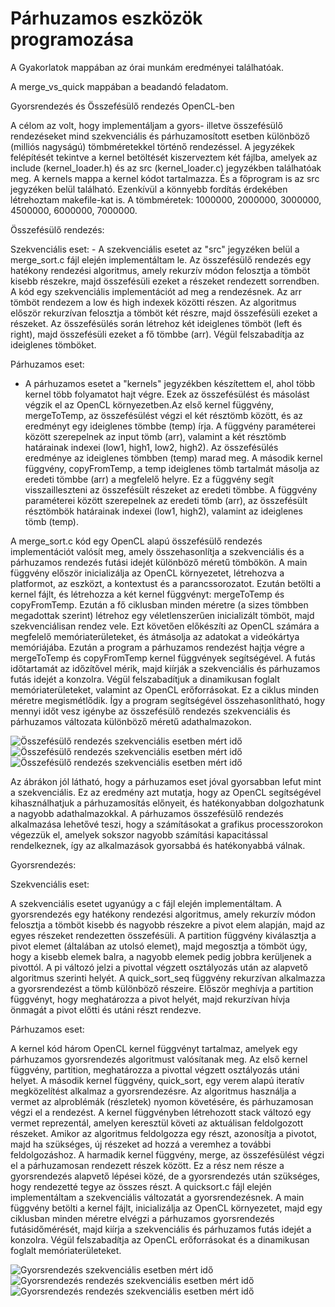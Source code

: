 # Párhuzamos eszközök programozása

A Gyakorlatok mappában az órai munkám eredményei találhatóak.

A merge_vs_quick mappában a beadandó feladatom.

Gyorsrendezés és Összefésülő rendezés OpenCL-ben

A célom az volt, hogy implementáljam a gyors- illetve összefésülő rendezéseket mind szekvenciális és párhuzamosított esetben különböző (milliós nagyságú) tömbméretekkel  történő rendezéssel. A jegyzékek felépítését tekintve a kernel betöltését kiszerveztem két fájlba, amelyek az include (kernel_loader.h) és az src (kernel_loader.c) jegyzékben találhatóak meg. A kernels mappa a kernel kódot tartalmazza. És a főprogram is az src jegyzéken belül található. Ezenkívül a könnyebb fordítás érdekében létrehoztam makefile-kat is. A tömbméretek: 1000000, 2000000, 3000000, 4500000, 6000000, 7000000.

Összefésülő rendezés:

Szekvenciális eset:
    - A szekvenciális esetet az "src" jegyzéken belül a merge_sort.c fájl elején implementáltam le. Az összefésülő rendezés egy hatékony rendezési algoritmus, amely rekurzív módon felosztja a tömböt kisebb részekre, majd összefésüli ezeket a részeket rendezett sorrendben. A kód egy szekvenciális implementációt ad meg a rendezésnek. Az arr tömböt rendezem a low és high indexek közötti részen. Az algoritmus először rekurzívan felosztja a tömböt két részre, majd összefésüli ezeket a részeket. Az összefésülés során létrehoz két ideiglenes tömböt (left és right), majd összefésüli ezeket a fő tömbbe (arr). Végül felszabadítja az ideiglenes tömböket.

Párhuzamos eset:

- A párhuzamos esetet a "kernels" jegyzékben készítettem el, ahol több kernel több folyamatot hajt végre. Ezek az összefésülést és másolást végzik el az OpenCL környezetben.Az első kernel függvény, mergeToTemp, az összefésülést végzi el két résztömb között, és az eredményt egy ideiglenes tömbbe (temp) írja. A függvény paraméterei között szerepelnek az input tömb (arr), valamint a két résztömb határainak indexei (low1, high1, low2, high2). Az összefésülés eredménye az ideiglenes tömbben (temp) marad meg. A második kernel függvény, copyFromTemp, a temp ideiglenes tömb tartalmát másolja az eredeti tömbbe (arr) a megfelelő helyre. Ez a függvény segít visszailleszteni az összefésült részeket az eredeti tömbbe. A függvény paraméterei között szerepelnek az eredeti tömb (arr), az összefésült résztömbök határainak indexei (low1, high2), valamint az ideiglenes tömb (temp).

A merge_sort.c kód egy OpenCL alapú összefésülő rendezés implementációt valósít meg, amely összehasonlítja a szekvenciális és a párhuzamos rendezés futási idejét különböző méretű tömbökön.
A main függvény először inicializálja az OpenCL környezetet, létrehozva a platformot, az eszközt, a kontextust és a parancssorozatot. Ezután betölti a kernel fájlt, és létrehozza a két kernel függvényt: mergeToTemp és copyFromTemp. Ezután a fő ciklusban minden méretre (a sizes tömbben megadottak szerint) létrehoz egy véletlenszerűen inicializált tömböt, majd szekvenciálisan rendez vele. Ezt követően előkészíti az OpenCL számára a megfelelő memóriaterületeket, és átmásolja az adatokat a videókártya memóriájába. Ezután a program a párhuzamos rendezést hajtja végre a mergeToTemp és copyFromTemp kernel függvények segítségével. A futás időtartamát az időzítővel mérik, majd kiírják a szekvenciális és párhuzamos futás idejét a konzolra. Végül felszabadítjuk a dinamikusan foglalt memóriaterületeket, valamint az OpenCL erőforrásokat. Ez a ciklus minden méretre megismétlődik. Így a program segítségével összehasonlítható, hogy mennyi időt vesz igénybe az összefésülő rendezés szekvenciális és párhuzamos változata különböző méretű adathalmazokon.

![Összefésülő rendezés szekvenciális esetben mért idő](mergesort_seq.PNG) 
![Összefésülő rendezés szekvenciális esetben mért idő](mergesort_parallel.PNG) 
![Összefésülő rendezés szekvenciális esetben mért idő](mergesort_seq_vs_parallel.PNG) 

Az ábrákon jól látható, hogy a párhuzamos eset jóval gyorsabban lefut mint a szekvenciális. Ez az eredmény azt mutatja, hogy az OpenCL segítségével kihasználhatjuk a párhuzamosítás előnyeit, és hatékonyabban dolgozhatunk a nagyobb adathalmazokkal. A párhuzamos összefésülő rendezés alkalmazása lehetővé teszi, hogy a számításokat a grafikus processzorokon végezzük el, amelyek sokszor nagyobb számítási kapacitással rendelkeznek, így az alkalmazások gyorsabbá és hatékonyabbá válnak. 



Gyorsrendezés:


Szekvenciális eset: 

A szekvenciális esetet ugyanúgy a c fájl elején implementáltam. A gyorsrendezés egy hatékony rendezési algoritmus, amely rekurzív módon felosztja a tömböt kisebb és nagyobb részekre a pivot elem alapján, majd az egyes részeket rendezetten összefésüli. A partition függvény kiválasztja a pivot elemet (általában az utolsó elemet), majd megosztja a tömböt úgy, hogy a kisebb elemek balra, a nagyobb elemek pedig jobbra kerüljenek a pivottól. A pi változó jelzi a pivottal végzett osztályozás után az alapvető algoritmus szerinti helyét. A quick_sort_seq függvény rekurzívan alkalmazza a gyorsrendezést a tömb különböző részeire. Először meghívja a partition függvényt, hogy meghatározza a pivot helyét, majd rekurzívan hívja önmagát a pivot előtti és utáni részt rendezve.

Párhuzamos eset:

A kernel kód három OpenCL kernel függvényt tartalmaz, amelyek egy párhuzamos gyorsrendezés algoritmust valósítanak meg. Az első kernel függvény, partition, meghatározza a pivottal végzett osztályozás utáni helyet. A második kernel függvény, quick_sort, egy verem alapú iteratív megközelítést alkalmaz a gyorsrendezésre. Az algoritmus használja a vermet az alproblémák (részletek) nyomon követésére, és párhuzamosan végzi el a rendezést. A kernel függvényben létrehozott stack változó egy vermet reprezentál, amelyen keresztül követi az aktuálisan feldolgozott részeket. Amikor az algoritmus feldolgozza egy részt, azonosítja a pivotot, majd ha szükséges, új részeket ad hozzá a veremhez a további feldolgozáshoz. A harmadik kernel függvény, merge, az összefésülést végzi el a párhuzamosan rendezett részek között. Ez a rész nem része a gyorsrendezés alapvető lépései közé, de a gyorsrendezés után szükséges, hogy rendezetté tegye az összes részt. A quicksort.c fájl elején implementáltam a szekvenciális változatát a gyorsrendezésnek. A main függvény betölti a kernel fájlt, inicializálja az OpenCL környezetet, majd egy ciklusban minden méretre elvégzi a párhuzamos gyorsrendezés futásidőmérését, majd kiírja a szekvenciális és párhuzamos futás idejét a konzolra. Végül felszabadítja az OpenCL erőforrásokat és a dinamikusan foglalt memóriaterületeket.



![Gyorsrendezés szekvenciális esetben mért idő](quicksort_seq.PNG) 
![Gyorsrendezés rendezés szekvenciális esetben mért idő](quicksort_parallel.PNG) 
![Gyorsrendezés rendezés szekvenciális esetben mért idő](quicksort_seq_vs_parallel.PNG) 